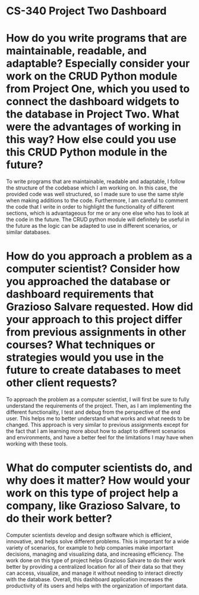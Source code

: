 # CS-340 Project Two Dashboard

# How do you write programs that are maintainable, readable, and adaptable? Especially consider your work on the CRUD Python module from Project One, which you used to connect the dashboard widgets to the database in Project Two. What were the advantages of working in this way? How else could you use this CRUD Python module in the future?

To write programs that are maintainable, readable and adaptable, I follow the structure of the codebase which I am working on. In this case, the provided code was well structured, so I made sure to use the same style when making additions to the code. Furthermore, I am careful to comment the code that I write in order to highlight the functionality of different sections, which is advantageous for me or any one else who has to look at the code in the future. The CRUD python module will definitely be useful in the future as the logic can be adapted to use in different scenarios, or similar databases.  

# How do you approach a problem as a computer scientist? Consider how you approached the database or dashboard requirements that Grazioso Salvare requested. How did your approach to this project differ from previous assignments in other courses? What techniques or strategies would you use in the future to create databases to meet other client requests?

To approach the problem as a computer scientist, I will first be sure to fully understand the requirements of the project. Then, as I am implementing the different functionality, I test and debug from the perspective of the end user. This helps me to better understand what works and what needs to be changed. This approach is very similar to previous assignments except for the fact that I am learning more about how to adapt to different scenarios and environments, and have a better feel for the limitations I may have when working with these tools.

# What do computer scientists do, and why does it matter? How would your work on this type of project help a company, like Grazioso Salvare, to do their work better?

Computer scientists develop and design software which is efficient, innovative, and helps solve different problems. This is important for a wide variety of scenarios, for example to help companies make important decisions, managing and visualizing data, and increasing efficiency. The work done on this type of project helps Grazioso Salvare to do their work better by providing a centralized location for all of their data so that they can access, visualize, and manage it without needing to interact directly with the database. Overall, this dashboard application increases the productivity of its users and helps with the organization of important data.
